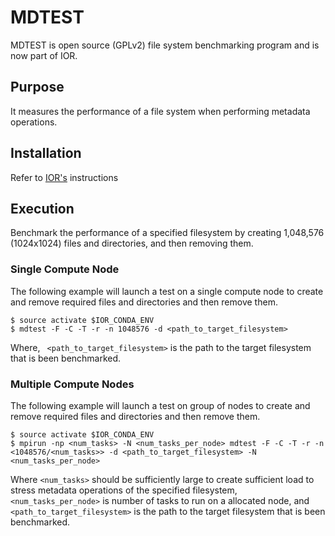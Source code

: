 # MDTEST

MDTEST is open source (GPLv2) file system benchmarking program and is now part of IOR.

## Purpose

It measures the performance of a file system when performing metadata operations.

## Installation

Refer to [IOR's](../IOR/IOR.md) instructions

## Execution

Benchmark the performance of a specified filesystem by creating 1,048,576 (1024x1024) files and directories, and then removing them.

### Single Compute Node

The following example will launch a test on a single compute node to create and remove required files and directories and then remove them.

```
$ source activate $IOR_CONDA_ENV
$ mdtest -F -C -T -r -n 1048576 -d <path_to_target_filesystem>
```

Where, ``` <path_to_target_filesystem>``` is the path to the target filesystem that is been benchmarked.

### Multiple Compute Nodes

The following example will launch a test on group of nodes to create and remove required files and directories and then remove them.

```
$ source activate $IOR_CONDA_ENV
$ mpirun -np <num_tasks> -N <num_tasks_per_node> mdtest -F -C -T -r -n <1048576/<num_tasks>> -d <path_to_target_filesystem> -N <num_tasks_per_node>
```

Where ```<num_tasks>``` should be sufficiently large to create sufficient load to stress metadata operations of the specified filesystem, ```<num_tasks_per_node>``` is number of tasks to run on a allocated node, and ```<path_to_target_filesystem>``` is the path to the target filesystem that is been benchmarked.
